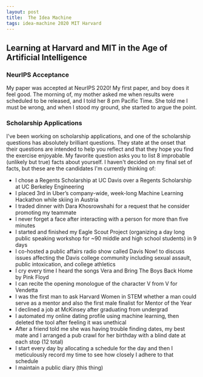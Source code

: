 ```yaml
---
layout: post
title:  The Idea Machine 
tags: idea-machine 2020 MIT Harvard
---
```


## Learning at Harvard and MIT in the Age of Artificial Intelligence

### NeurIPS Acceptance

My paper was accepted at NeurIPS 2020! My first paper, and boy does it feel good. The morning
of, my mother asked me when results were scheduled to be released, and I told her 8 pm
Pacific Time. She told me I must be wrong, and when I stood my ground, she started to argue the point.

<!--excerpt-->


### Scholarship Applications

I've been working on scholarship applications, and one of the scholarship questions has absolutely
brilliant questions. They state at the onset that their questions are intended to help you 
reflect and that they hope you find the exercise enjoyable. My favorite question asks you to list
8 improbable (unlikely but true) facts about yourself. I haven't decided on my final set
of facts, but these are the candidates I'm currently thinking of:

- I chose a Regents Scholarship at UC Davis over a Regents Scholarship at UC Berkeley Engineering
- I placed 3rd in Uber’s company-wide, week-long Machine Learning Hackathon while skiing in Austria
- I traded dinner with Dara Khosrowshahi for a request that he consider promoting my teammate
- I never forget a face after interacting with a person for more than five minutes
- I started and finished my Eagle Scout Project (organizing a day long public speaking workshop for ~90 middle and high school students) in 9 days
- I co-hosted a public affairs radio show called Davis Now! to discuss issues affecting the Davis college community including sexual assault, public intoxication, and college athletics
- I cry every time I heard the songs Vera and Bring The Boys Back Home by Pink Floyd
- I can recite the opening monologue of the character V from V for Vendetta
- I was the first man to ask Harvard Women in STEM whether a man could serve as a mentor and also the first male finalist for Mentor of the Year
- I declined a job at McKinsey after graduating from undergrad
- I automated my online dating profile using machine learning, then deleted the tool after feeling it was unethical
- After a friend told me she was having trouble finding dates, my best mate and I arranged a pub crawl for her birthday with a blind date at each stop (12 total)
- I start every day by allocating a schedule for the day and then I meticulously record my time to see how closely I adhere to that schedule
- I maintain a public diary (this thing)
